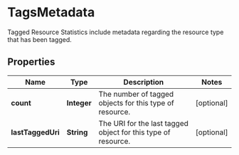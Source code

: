 

# TagsMetadata

Tagged Resource Statistics include metadata regarding the resource type that has been tagged.

## Properties

| Name | Type | Description | Notes |
|------------ | ------------- | ------------- | -------------|
|**count** | **Integer** | The number of tagged objects for this type of resource. |  [optional] |
|**lastTaggedUri** | **String** | The URI for the last tagged object for this type of resource. |  [optional] |



